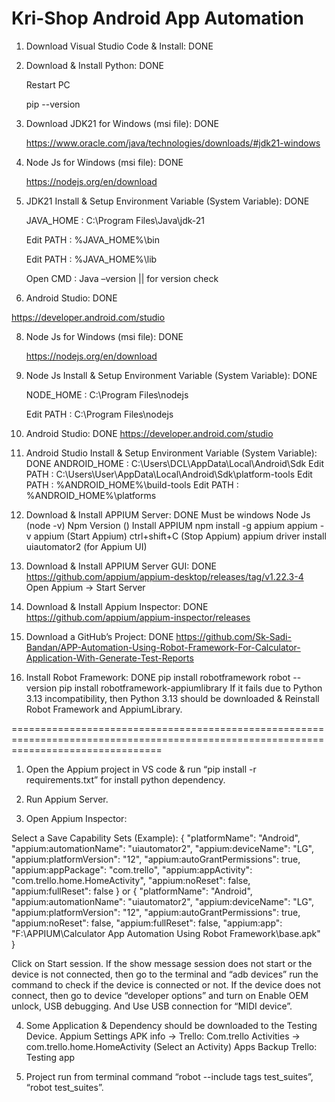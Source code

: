 # Kri-Shop Android App Automation

1. Download Visual Studio Code & Install: DONE

2. Download & Install Python: DONE

   Restart PC

   pip --version

4. Download JDK21 for Windows (msi file): DONE

   https://www.oracle.com/java/technologies/downloads/#jdk21-windows

5. Node Js for Windows (msi file): DONE

   https://nodejs.org/en/download

7. JDK21 Install & Setup Environment Variable (System Variable): DONE

   JAVA_HOME	:   C:\Program Files\Java\jdk-21

   Edit PATH	:   %JAVA_HOME%\bin

   Edit PATH	:   %JAVA_HOME%\lib

   Open CMD	:   Java –version || for version check

8. Android Studio: DONE
	
 https://developer.android.com/studio

8. Node Js for Windows (msi file): DONE

   https://nodejs.org/en/download

10. Node Js Install & Setup Environment Variable (System Variable): DONE

    NODE_HOME	:   C:\Program Files\nodejs

    Edit PATH	:   C:\Program Files\nodejs

12. Android Studio: DONE
    https://developer.android.com/studio

13. Android Studio Install & Setup Environment Variable (System Variable): DONE
    ANDROID_HOME	:   C:\Users\DCL\AppData\Local\Android\Sdk
    Edit PATH	:   C:\Users\User\AppData\Local\Android\Sdk\platform-tools
    Edit PATH	:   %ANDROID_HOME%\build-tools
    Edit PATH	:   %ANDROID_HOME%\platforms

14. Download & Install APPIUM Server: DONE
    Must be windows
    Node Js (node -v)
    Npm Version ()
    Install APPIUM
    npm install -g appium
    appium -v
    appium (Start Appium)
    ctrl+shift+C (Stop Appium)
    appium driver install uiautomator2 (for Appium UI)

15. Download & Install APPIUM Server GUI: DONE
    https://github.com/appium/appium-desktop/releases/tag/v1.22.3-4
    Open Appium -> Start Server

16. Download & Install Appium Inspector: DONE
    https://github.com/appium/appium-inspector/releases

17. Download a GitHub’s Project: DONE 
    https://github.com/Sk-Sadi-Bandan/APP-Automation-Using-Robot-Framework-For-Calculator-Application-With-Generate-Test-Reports

18. Install Robot Framework: DONE
    pip install robotframework
    robot --version
    pip install robotframework-appiumlibrary
    If it fails due to Python 3.13 incompatibility, then Python 3.13 should be downloaded & Reinstall Robot Framework and AppiumLibrary.

======================================================================================================================================

1. Open the Appium project in VS code & run “pip install -r requirements.txt” for install python dependency.

2. Run Appium Server.

3. Open Appium Inspector:

Select a Save Capability Sets (Example):
	{
 	 "platformName": "Android",
   "appium:automationName": "uiautomator2",
   "appium:deviceName": "LG",
 	 "appium:platformVersion": "12",
   "appium:autoGrantPermissions": true,
   "appium:appPackage": "com.trello",
	 "appium:appActivity": "com.trello.home.HomeActivity",
   "appium:noReset": false,
 	 "appium:fullReset": false
	}
or
	{
 	 "platformName": "Android",
 	 "appium:automationName": "uiautomator2",
 	 "appium:deviceName": "LG",
 	 "appium:platformVersion": "12",
 	 "appium:autoGrantPermissions": true,
 	 "appium:noReset": false,
 	 "appium:fullReset": false,
 	 "appium:app": "F:\\APPIUM\\Calculator App Automation Using Robot Framework\\base.apk"
	}

  Click on Start session.
  If the show message session does not start or the device is not connected, then go to the terminal and “adb devices” run the command to check if the device is connected or not.
  If the device does not connect, then go to device “developer options” and turn on Enable OEM unlock, USB debugging. And Use USB connection for “MIDI device”.

4. Some Application & Dependency should be downloaded to the Testing Device.
  	Appium Settings
  	APK info -> Trello:
  		Com.trello
  		Activities -> com.trello.home.HomeActivity (Select an Activity)
  	Apps Backup
  	Trello: Testing app

5. Project run from terminal command “robot --include tags test_suites”, “robot test_suites”.



